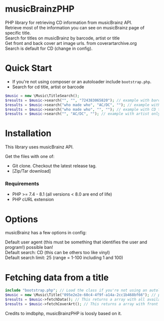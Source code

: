 musicBrainzPHP
=======

PHP library for retrieving CD information from musicBrainz API.<br>
Retrieve most of the information you can see on musicBrainz page of specific title.<br>
Search for titles on musicBrainz by barcode, artist or title<br>
Get front and back cover art image urls. from coverartarchive.org<br>
Search is default for CD (change in config).<br>


Quick Start
===========

* If you're not using composer or an autoloader include `bootstrap.php`.
* Search for cd title, artist or barcode
```php
$music = new \Music\TitleSearch();
$results = $music->search("", "", "724383065820"); // example with barcode (title and artist are ignored)
$results = $music->search("who made who", "AC/DC", ""); // example with CD title and artist
$results = $music->search("who made who", "", ""); // example with CD title only
$results = $music->search("", "AC/DC", ""); // example with artist only
```


Installation
============

This library uses musicBrainz API.

Get the files with one of:
* Git clone. Checkout the latest release tag.
* [Zip/Tar download]

### Requirements
* PHP >= 7.4 - 8.1 (all versions < 8.0 are end of life)
* PHP cURL extension


Options
=============

musicBrainz has a few options in config:

Default user agent (this must be something that identifies the user and program!) possible ban!<br>
Default search: CD (this can be others too like vinyl)<br>
Default search limit: 25 (range = 1-100 including 1 and 100)<br>


Fetching data from a title
====================

```php
include "bootstrap.php"; // Load the class if you're not using an autoloader
$music = new \Music\Title("095e2e2e-60c4-4f9f-a14a-2cc1b468bf66"); // parameter is the found musicBrainz id from search)
$results = $music->fetchData(); // This returns a array with all available info of this title
$results = $music->fetchCoverArt(); // This returns a array with front and back image urls
```

Credits to imdbphp, musicBrainzPHP is loosly based on it.
